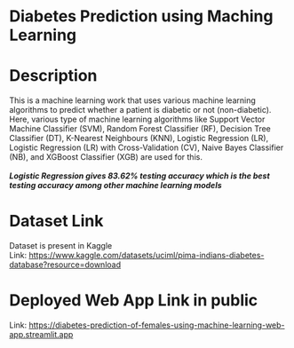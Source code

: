 # Diabetes Prediction using Maching Learning
# Description
This is a machine learning work that uses various machine learning algorithms to predict whether a patient is diabetic or not (non-diabetic). Here, various type of machine learning algorithms like Support Vector Machine Classifier (SVM), Random Forest Classifier (RF), Decision Tree Classifier (DT), K-Nearest Neighbours (KNN), Logistic Regression (LR), Logistic Regression (LR) with Cross-Validation (CV), Naive Bayes Classifier (NB), and XGBoost Classifier (XGB) are used for this.
<br>
<br>
__*Logistic Regression gives 83.62% testing accuracy which is the best  testing accuracy among other machine learning models*__
<br>
# Dataset Link
Dataset is present in Kaggle
<br>
Link: https://www.kaggle.com/datasets/uciml/pima-indians-diabetes-database?resource=download
<br>
# Deployed Web App Link in public
Link: https://diabetes-prediction-of-females-using-machine-learning-web-app.streamlit.app